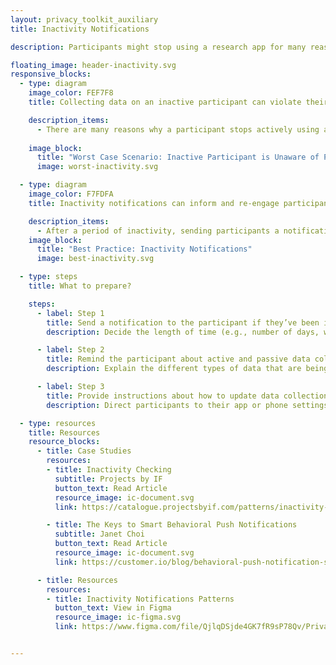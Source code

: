 ```yaml
---
layout: privacy_toolkit_auxiliary
title: Inactivity Notifications

description: Participants might stop using a research app for many reasons. Consider informing them about ongoing data collection through inactivity notifications. <br /> <br />Remind your participants about how their data has been collected and used. Give them a simple way to ease them back into study activities. Tell them they can always withdraw from the study if they are no longer interested in participating. This transparency can encourage the participant to resume their contributions to the study.

floating_image: header-inactivity.svg
responsive_blocks:
  - type: diagram
    image_color: FEF7F8
    title: Collecting data on an inactive participant can violate their sense of privacy.

    description_items:
      - There are many reasons why a participant stops actively using a research app. Sometimes they might not remember they still have the app on their phone, they have forgotten that the app is passively collecting their data, or they are no longer interested in participating. Although participants might have initially given permission for the app to collect passive data, they might be surprised at how much the app knows about them after a long period of non-participation. This surprise can cause additional privacy concerns.  
      
    image_block:
      title: "Worst Case Scenario: Inactive Participant is Unaware of Passive Data Collection"
      image: worst-inactivity.svg

  - type: diagram
    image_color: F7FDFA
    title: Inactivity notifications can inform and re-engage participants.

    description_items:
      - After a period of inactivity, sending participants a notification about the study can renew their interest in contributing data. This gentle nudge is also a way to be transparent with participants about what data is being actively or passively collected and what control they have over sharing this data with researchers. If the participant chooses to withdraw from the study, they can do so without compromising their privacy.  
    image_block:
      title: "Best Practice: Inactivity Notifications"
      image: best-inactivity.svg

  - type: steps
    title: What to prepare?

    steps:
      - label: Step 1
        title: Send a notification to the participant if they’ve been inactive for a while.
        description: Decide the length of time (e.g., number of days, weeks, months, or years) to wait before reminding an inactive participant about their contributions to the research study. Consider when to send a notification to participants via the app, a text message, or email. Remember to convey gratitude for their participation.

      - label: Step 2
        title: Remind the participant about active and passive data collection.
        description: Explain the different types of data that are being collected from the participant, how the researchers are gathering this data, how the study is using this data, and how participants can resume their contribution to the study.  

      - label: Step 3
        title: Provide instructions about how to update data collection settings.
        description: Direct participants to their app or phone settings so they can update their preferences for what data is contributed and collected. Remember to also share clear instructions about how participants can withdraw from the study if they choose to do so.

  - type: resources
    title: Resources
    resource_blocks:
      - title: Case Studies
        resources:
        - title: Inactivity Checking
          subtitle: Projects by IF
          button_text: Read Article
          resource_image: ic-document.svg
          link: https://catalogue.projectsbyif.com/patterns/inactivity-checking

        - title: The Keys to Smart Behavioral Push Notifications
          subtitle: Janet Choi
          button_text: Read Article
          resource_image: ic-document.svg
          link: https://customer.io/blog/behavioral-push-notification-strategy/#Nudging_Inactive_Users

      - title: Resources
        resources:
        - title: Inactivity Notifications Patterns
          button_text: View in Figma
          resource_image: ic-figma.svg
          link: https://www.figma.com/file/QjlqDSjde4GK7fR9sP78Qv/Privacy-Toolkit-Public-to-Webpage?node-id=17%3A783


---
```

